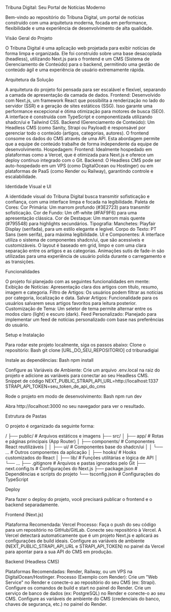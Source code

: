 Tribuna Digital: Seu Portal de Notícias Moderno

Bem-vindo ao repositório do Tribuna Digital, um portal de notícias construído com uma arquitetura moderna, focada em performance, flexibilidade e uma experiência de desenvolvimento de alta qualidade.

Visão Geral do Projeto

O Tribuna Digital é uma aplicação web projetada para exibir notícias de forma limpa e organizada. Ele foi construído sobre uma base desacoplada (headless), utilizando Next.js para o frontend e um CMS (Sistema de Gerenciamento de Conteúdo) para o backend, permitindo uma gestão de conteúdo ágil e uma experiência de usuário extremamente rápida.

Arquitetura da Solução

A arquitetura do projeto foi pensada para ser escalável e flexível, separando a camada de apresentação da camada de dados.
Frontend: Desenvolvido com Next.js, um framework React que possibilita a renderização no lado do servidor (SSR) e a geração de sites estáticos (SSG). Isso garante uma performance excepcional e ótima otimização para motores de busca (SEO). A interface é construída com TypeScript e componentizada utilizando shadcn/ui e Tailwind CSS.
Backend (Gerenciamento de Conteúdo): Um Headless CMS (como Sanity, Strapi ou Payload) é responsável por gerenciar todo o conteúdo (artigos, categorias, autores). O frontend consome os dados do CMS através de uma API. Esta abordagem permite que a equipe de conteúdo trabalhe de forma independente da equipe de desenvolvimento.
Hospedagem:
Frontend: Idealmente hospedado em plataformas como a Vercel, que é otimizada para Next.js e oferece um deploy contínuo integrado com o Git.
Backend: O Headless CMS pode ser auto-hospedado em um VPS (como DigitalOcean ou Hostinger) ou em plataformas de PaaS (como Render ou Railway), garantindo controle e escalabilidade.

Identidade Visual e UI

A identidade visual do Tribuna Digital busca transmitir sofisticação e confiança, com uma interface limpa e focada na legibilidade.
Paleta de Cores:
Cor Primária: Um marrom profundo (#3E2723) para transmitir sofisticação.
Cor de Fundo: Um off-white (#FAF9F6) para uma apresentação clássica.
Cor de Destaque: Um marrom mais quente (#795548) para highlights secundários.
Tipografia:
Manchetes: Playfair Display (serifada), para um estilo elegante e legível.
Corpo do Texto: PT Sans (sem serifa), para máxima legibilidade.
UI e Componentes:
A interface utiliza o sistema de componentes shadcn/ui, que são acessíveis e customizáveis.
O layout é baseado em grid, limpo e com uma clara separação entre os artigos e as categorias.
Animações sutis de fade-in são utilizadas para uma experiência de usuário polida durante o carregamento e as transições.

Funcionalidades

O projeto foi planejado com as seguintes funcionalidades em mente:
Exibição de Notícias: Apresentação clara dos artigos com título, resumo, imagem e categoria.
Filtro de Artigos: Os usuários podem filtrar as notícias por categoria, localização e data.
Salvar Artigos: Funcionalidade para os usuários salvarem seus artigos favoritos para leitura posterior.
Customização de Tema: Um seletor de tema permite alternar entre os modos claro (light) e escuro (dark).
Feed Personalizado: Planejado para implementar um feed de notícias personalizado com base nas preferências do usuário.

Setup e Instalação

Para rodar este projeto localmente, siga os passos abaixo:
Clone o repositório:
Bash
git clone [URL_DO_SEU_REPOSITORIO]
cd tribunadigial


Instale as dependências:
Bash
npm install


Configure as Variáveis de Ambiente:
Crie um arquivo .env.local na raiz do projeto e adicione as variáveis para conectar ao seu Headless CMS.
Snippet de código
NEXT_PUBLIC_STRAPI_API_URL=http://localhost:1337
STRAPI_API_TOKEN=seu_token_de_api_do_cms


Rode o projeto em modo de desenvolvimento:
Bash
npm run dev

Abra http://localhost:3000 no seu navegador para ver o resultado.

Estrutura de Pastas

O projeto é organizado da seguinte forma:



/
├── public/           # Arquivos estáticos e imagens
├── src/
│   ├── app/          # Rotas e páginas principais (App Router)
│   ├── components/   # Componentes React reutilizáveis
│   │   ├── ui/       # Componentes base do shadcn/ui
│   │   └── ...       # Outros componentes da aplicação
│   ├── hooks/        # Hooks customizados do React
│   ├── lib/          # Funções utilitárias e lógica de API
│   └── ...
├── .gitignore        # Arquivos e pastas ignorados pelo Git
├── next.config.ts    # Configurações do Next.js
├── package.json      # Dependências e scripts do projeto
└── tsconfig.json     # Configurações do TypeScript



Deploy

Para fazer o deploy do projeto, você precisará publicar o frontend e o backend separadamente.

Frontend (Next.js)

Plataforma Recomendada: Vercel
Processo:
Faça o push do seu código para um repositório no GitHub/GitLab.
Conecte seu repositório à Vercel.
A Vercel detectará automaticamente que é um projeto Next.js e aplicará as configurações de build ideais.
Configure as variáveis de ambiente (NEXT_PUBLIC_STRAPI_API_URL e STRAPI_API_TOKEN) no painel da Vercel para apontar para a sua API do CMS em produção.

Backend (Headless CMS)

Plataformas Recomendadas: Render, Railway, ou um VPS na DigitalOcean/Hostinger.
Processo (Exemplo com Render):
Crie um "Web Service" no Render e conecte-o ao repositório do seu CMS (ex: Strapi).
Configure os comandos de build e start no painel do Render.
Crie um serviço de banco de dados (ex: PostgreSQL) no Render e conecte-o ao seu CMS.
Configure as variáveis de ambiente do CMS (credenciais do banco, chaves de segurança, etc.) no painel do Render.

